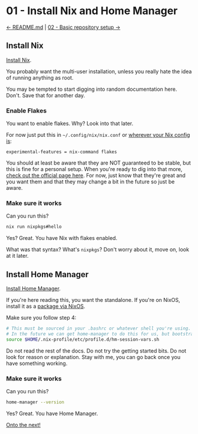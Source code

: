 # 01 - Install Nix and Home Manager

[<- README.md](README.md) | [02 - Basic repository setup ->](02-basic-repository-setup.md)

## Install Nix

[Install Nix](https://nixos.org/download.html).

You probably want the multi-user installation, unless you really hate the idea
of running anything as root.

You may be tempted to start digging into random documentation here. Don't.
Save that for another day.

### Enable Flakes

You want to enable flakes. Why? Look into that later.

For now just put this in `~/.config/nix/nix.conf` or
[wherever your Nix config is](https://nixos.wiki/wiki/Flakes):

```
experimental-features = nix-command flakes
```

You should at least be aware that they are NOT guaranteed to be stable, but this
is fine for a personal setup. When you're ready to dig into that more,
[check out the official page here](https://nix.dev/concepts/flakes). For now,
just know that they're great and you want them and that they may change a bit
in the future so just be aware.

### Make sure it works

Can you run this?

```bash
nix run nixpkgs#hello
```

Yes? Great. You have Nix with flakes enabled.

What was that syntax? What's `nixpkgs`? Don't worry about it, move on, look at
it later.

## Install Home Manager

[Install Home Manager](https://nix-community.github.io/home-manager/index.xhtml#ch-installation).

If you're here reading this, you want the standalone. If you're on NixOS,
install it as a [package via NixOS](https://search.nixos.org/packages?show=home-manager&query=home-manager).

Make sure you follow step 4:

```bash
# This must be sourced in your .bashrc or whatever shell you're using.
# In the future we can get home-manager to do this for us, but bootstrapping for now...
source $HOME/.nix-profile/etc/profile.d/hm-session-vars.sh
```

Do not read the rest of the docs. Do not try the getting started bits. Do not
look for reason or explanation. Stay with me, you can go back once you have
something working.

### Make sure it works

Can you run this?

```bash
home-manager --version
```

Yes? Great. You have Home Manager.

[Onto the next!](02-basic-repository-setup.md)
